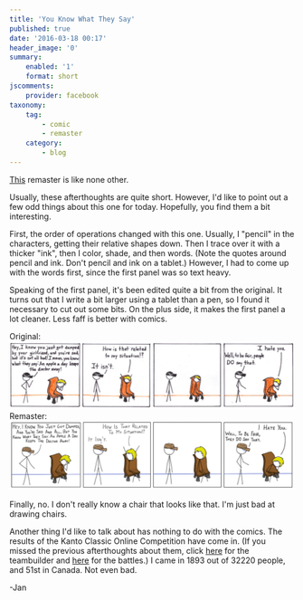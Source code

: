 ```yaml
---
title: 'You Know What They Say'
published: true
date: '2016-03-18 00:17'
header_image: '0'
summary:
    enabled: '1'
    format: short
jscomments:
    provider: facebook
taxonomy:
    tag:
        - comic
        - remaster
    category:
        - blog
---
```


[This](http://drifterswithpencils.com/archive/you-know-what-they-say) remaster is like none other. 

Usually, these afterthoughts are quite short. However, I'd like to point out a few odd things about this one for today. Hopefully, you find them a bit interesting. 

First, the order of operations changed with this one. Usually, I "pencil" in the characters, getting their relative shapes down. Then I trace over it with a thicker "ink", then I color, shade, and then words. (Note the quotes around pencil and ink. Don't pencil and ink on a tablet.) However, I had to come up with the words first, since the first panel was so text heavy. 

Speaking of the first panel, it's been edited quite a bit from the original. It turns out that I write a bit larger using a tablet than a pen, so I found it necessary to cut out some bits. On the plus side, it makes the first panel a lot cleaner.  Less faff is better with comics. 

Original:  
![](13_youknowwhattheysay_old.png)
Remaster:  
![](13_youknowwhattheysay.png)  

Finally, no. I don't really know a chair that looks like that. I'm just bad at drawing chairs. 

Another thing I'd like to talk about has nothing to do with the comics. The results of the Kanto Classic Online Competition have come in. (If you missed the previous afterthoughts about them, click [here](http://drifterswithpencils.com/blog/kanto-classic-teambuilding) for the teambuilder and [here](http://drifterswithpencils.com/blog/kanto-classic-results) for the battles.) I came in 1893 out of 32220 people, and 51st in Canada. Not even bad. 

-Jan